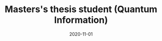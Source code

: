 ---
title: "Masters's thesis student (Quantum Information)"
collection: experience
permalink: /expecience/UPV_MSc
date: 2020-11-01
date2: 2020-09-01
venue: 'Group of Quantum Information, Physics Department, Basque Country University'
---